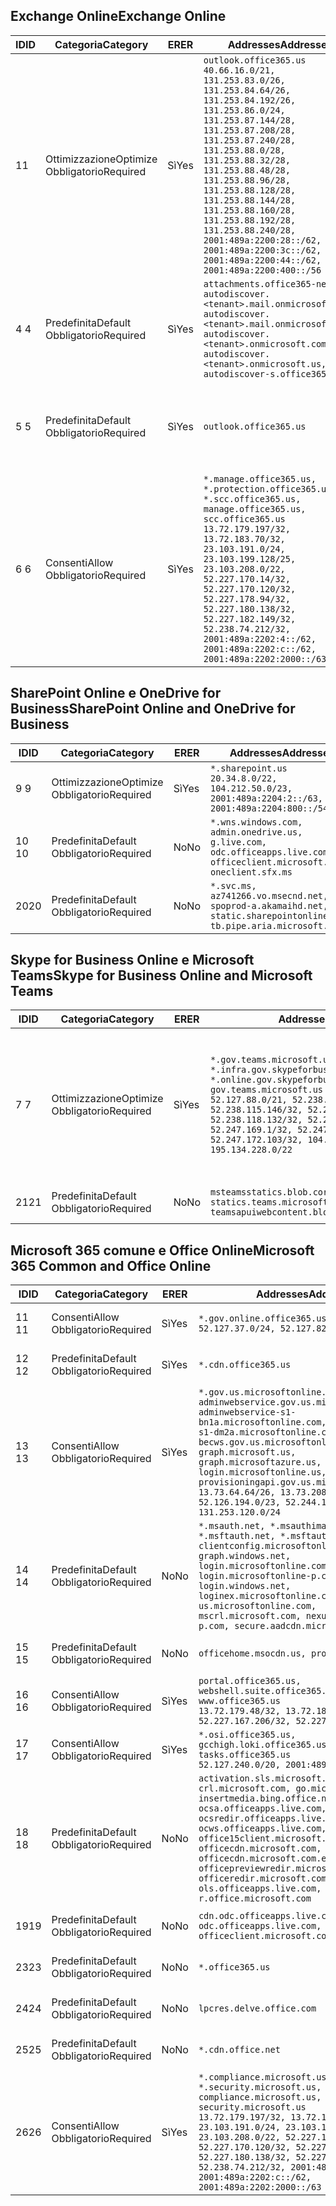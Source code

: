 <!--THIS FILE IS AUTOMATICALLY GENERATED. MANUAL CHANGES WILL BE OVERWRITTEN.-->
<!--Please contact the Office 365 Endpoints team with any questions.-->
<!--USGovGCCHigh endpoints version 2020032700-->
<!--File generated 2020-03-27 11:00:09.6392-->

## <a name="exchange-online"></a><span data-ttu-id="c4fea-101">Exchange Online</span><span class="sxs-lookup"><span data-stu-id="c4fea-101">Exchange Online</span></span>

<span data-ttu-id="c4fea-102">ID</span><span class="sxs-lookup"><span data-stu-id="c4fea-102">ID</span></span> | <span data-ttu-id="c4fea-103">Categoria</span><span class="sxs-lookup"><span data-stu-id="c4fea-103">Category</span></span> | <span data-ttu-id="c4fea-104">ER</span><span class="sxs-lookup"><span data-stu-id="c4fea-104">ER</span></span> | <span data-ttu-id="c4fea-105">Addresses</span><span class="sxs-lookup"><span data-stu-id="c4fea-105">Addresses</span></span> | <span data-ttu-id="c4fea-106">Porte</span><span class="sxs-lookup"><span data-stu-id="c4fea-106">Ports</span></span>
-- | -------------------- | --- | ------------------------------------------------------------------------------------------------------------------------------------------------------------------------------------------------------------------------------------------------------------------------------------------------------------------------------------------------------------------------------------------------------------------------------------------------ | -------------------------------
<span data-ttu-id="c4fea-107">1</span><span class="sxs-lookup"><span data-stu-id="c4fea-107">1</span></span> | <span data-ttu-id="c4fea-108">Ottimizzazione</span><span class="sxs-lookup"><span data-stu-id="c4fea-108">Optimize</span></span><BR><span data-ttu-id="c4fea-109">Obbligatorio</span><span class="sxs-lookup"><span data-stu-id="c4fea-109">Required</span></span> | <span data-ttu-id="c4fea-110">Sì</span><span class="sxs-lookup"><span data-stu-id="c4fea-110">Yes</span></span> | `outlook.office365.us`<BR>`40.66.16.0/21, 131.253.83.0/26, 131.253.84.64/26, 131.253.84.192/26, 131.253.86.0/24, 131.253.87.144/28, 131.253.87.208/28, 131.253.87.240/28, 131.253.88.0/28, 131.253.88.32/28, 131.253.88.48/28, 131.253.88.96/28, 131.253.88.128/28, 131.253.88.144/28, 131.253.88.160/28, 131.253.88.192/28, 131.253.88.240/28, 2001:489a:2200:28::/62, 2001:489a:2200:3c::/62, 2001:489a:2200:44::/62, 2001:489a:2200:400::/56` | <span data-ttu-id="c4fea-111">**TCP:** 443, 80</span><span class="sxs-lookup"><span data-stu-id="c4fea-111">**TCP:** 443, 80</span></span>
<span data-ttu-id="c4fea-112">4 </span><span class="sxs-lookup"><span data-stu-id="c4fea-112">4</span></span> | <span data-ttu-id="c4fea-113">Predefinita</span><span class="sxs-lookup"><span data-stu-id="c4fea-113">Default</span></span><BR><span data-ttu-id="c4fea-114">Obbligatorio</span><span class="sxs-lookup"><span data-stu-id="c4fea-114">Required</span></span> | <span data-ttu-id="c4fea-115">Sì</span><span class="sxs-lookup"><span data-stu-id="c4fea-115">Yes</span></span> | `attachments.office365-net.us, autodiscover.<tenant>.mail.onmicrosoft.com, autodiscover.<tenant>.mail.onmicrosoft.us, autodiscover.<tenant>.onmicrosoft.com, autodiscover.<tenant>.onmicrosoft.us, autodiscover-s.office365.us` | <span data-ttu-id="c4fea-116">**TCP:** 443, 80</span><span class="sxs-lookup"><span data-stu-id="c4fea-116">**TCP:** 443, 80</span></span>
<span data-ttu-id="c4fea-117">5 </span><span class="sxs-lookup"><span data-stu-id="c4fea-117">5</span></span> | <span data-ttu-id="c4fea-118">Predefinita</span><span class="sxs-lookup"><span data-stu-id="c4fea-118">Default</span></span><BR><span data-ttu-id="c4fea-119">Obbligatorio</span><span class="sxs-lookup"><span data-stu-id="c4fea-119">Required</span></span> | <span data-ttu-id="c4fea-120">Sì</span><span class="sxs-lookup"><span data-stu-id="c4fea-120">Yes</span></span> | `outlook.office365.us` | <span data-ttu-id="c4fea-121">**TCP:** 143, 25, 587, 993, 995</span><span class="sxs-lookup"><span data-stu-id="c4fea-121">**TCP:** 143, 25, 587, 993, 995</span></span>
<span data-ttu-id="c4fea-122">6 </span><span class="sxs-lookup"><span data-stu-id="c4fea-122">6</span></span> | <span data-ttu-id="c4fea-123">Consenti</span><span class="sxs-lookup"><span data-stu-id="c4fea-123">Allow</span></span><BR><span data-ttu-id="c4fea-124">Obbligatorio</span><span class="sxs-lookup"><span data-stu-id="c4fea-124">Required</span></span> | <span data-ttu-id="c4fea-125">Sì</span><span class="sxs-lookup"><span data-stu-id="c4fea-125">Yes</span></span> | `*.manage.office365.us, *.protection.office365.us, *.scc.office365.us, manage.office365.us, scc.office365.us`<BR>`13.72.179.197/32, 13.72.183.70/32, 23.103.191.0/24, 23.103.199.128/25, 23.103.208.0/22, 52.227.170.14/32, 52.227.170.120/32, 52.227.178.94/32, 52.227.180.138/32, 52.227.182.149/32, 52.238.74.212/32, 2001:489a:2202:4::/62, 2001:489a:2202:c::/62, 2001:489a:2202:2000::/63` | <span data-ttu-id="c4fea-126">**TCP:** 25, 443</span><span class="sxs-lookup"><span data-stu-id="c4fea-126">**TCP:** 25, 443</span></span>

## <a name="sharepoint-online-and-onedrive-for-business"></a><span data-ttu-id="c4fea-127">SharePoint Online e OneDrive for Business</span><span class="sxs-lookup"><span data-stu-id="c4fea-127">SharePoint Online and OneDrive for Business</span></span>

<span data-ttu-id="c4fea-128">ID</span><span class="sxs-lookup"><span data-stu-id="c4fea-128">ID</span></span> | <span data-ttu-id="c4fea-129">Categoria</span><span class="sxs-lookup"><span data-stu-id="c4fea-129">Category</span></span> | <span data-ttu-id="c4fea-130">ER</span><span class="sxs-lookup"><span data-stu-id="c4fea-130">ER</span></span> | <span data-ttu-id="c4fea-131">Addresses</span><span class="sxs-lookup"><span data-stu-id="c4fea-131">Addresses</span></span> | <span data-ttu-id="c4fea-132">Porte</span><span class="sxs-lookup"><span data-stu-id="c4fea-132">Ports</span></span>
-- | -------------------- | --- | ------------------------------------------------------------------------------------------------------------------------- | ----------------
<span data-ttu-id="c4fea-133">9 </span><span class="sxs-lookup"><span data-stu-id="c4fea-133">9</span></span> | <span data-ttu-id="c4fea-134">Ottimizzazione</span><span class="sxs-lookup"><span data-stu-id="c4fea-134">Optimize</span></span><BR><span data-ttu-id="c4fea-135">Obbligatorio</span><span class="sxs-lookup"><span data-stu-id="c4fea-135">Required</span></span> | <span data-ttu-id="c4fea-136">Sì</span><span class="sxs-lookup"><span data-stu-id="c4fea-136">Yes</span></span> | `*.sharepoint.us`<BR>`20.34.8.0/22, 104.212.50.0/23, 2001:489a:2204:2::/63, 2001:489a:2204:800::/54` | <span data-ttu-id="c4fea-137">**TCP:** 443, 80</span><span class="sxs-lookup"><span data-stu-id="c4fea-137">**TCP:** 443, 80</span></span>
<span data-ttu-id="c4fea-138">10 </span><span class="sxs-lookup"><span data-stu-id="c4fea-138">10</span></span> | <span data-ttu-id="c4fea-139">Predefinita</span><span class="sxs-lookup"><span data-stu-id="c4fea-139">Default</span></span><BR><span data-ttu-id="c4fea-140">Obbligatorio</span><span class="sxs-lookup"><span data-stu-id="c4fea-140">Required</span></span> | <span data-ttu-id="c4fea-141">No</span><span class="sxs-lookup"><span data-stu-id="c4fea-141">No</span></span> | `*.wns.windows.com, admin.onedrive.us, g.live.com, odc.officeapps.live.com, officeclient.microsoft.com, oneclient.sfx.ms` | <span data-ttu-id="c4fea-142">**TCP:** 443, 80</span><span class="sxs-lookup"><span data-stu-id="c4fea-142">**TCP:** 443, 80</span></span>
<span data-ttu-id="c4fea-143">20</span><span class="sxs-lookup"><span data-stu-id="c4fea-143">20</span></span> | <span data-ttu-id="c4fea-144">Predefinita</span><span class="sxs-lookup"><span data-stu-id="c4fea-144">Default</span></span><BR><span data-ttu-id="c4fea-145">Obbligatorio</span><span class="sxs-lookup"><span data-stu-id="c4fea-145">Required</span></span> | <span data-ttu-id="c4fea-146">No</span><span class="sxs-lookup"><span data-stu-id="c4fea-146">No</span></span> | `*.svc.ms, az741266.vo.msecnd.net, spoprod-a.akamaihd.net, static.sharepointonline.com, tb.pipe.aria.microsoft.com` | <span data-ttu-id="c4fea-147">**TCP:** 443, 80</span><span class="sxs-lookup"><span data-stu-id="c4fea-147">**TCP:** 443, 80</span></span>

## <a name="skype-for-business-online-and-microsoft-teams"></a><span data-ttu-id="c4fea-148">Skype for Business Online e Microsoft Teams</span><span class="sxs-lookup"><span data-stu-id="c4fea-148">Skype for Business Online and Microsoft Teams</span></span>

<span data-ttu-id="c4fea-149">ID</span><span class="sxs-lookup"><span data-stu-id="c4fea-149">ID</span></span> | <span data-ttu-id="c4fea-150">Categoria</span><span class="sxs-lookup"><span data-stu-id="c4fea-150">Category</span></span> | <span data-ttu-id="c4fea-151">ER</span><span class="sxs-lookup"><span data-stu-id="c4fea-151">ER</span></span> | <span data-ttu-id="c4fea-152">Addresses</span><span class="sxs-lookup"><span data-stu-id="c4fea-152">Addresses</span></span> | <span data-ttu-id="c4fea-153">Porte</span><span class="sxs-lookup"><span data-stu-id="c4fea-153">Ports</span></span>
-- | -------------------- | --- | --------------------------------------------------------------------------------------------------------------------------------------------------------------------------------------------------------------------------------------------------------------------------------------------------------------------------------- | ---------------------------------------------------
<span data-ttu-id="c4fea-154">7 </span><span class="sxs-lookup"><span data-stu-id="c4fea-154">7</span></span> | <span data-ttu-id="c4fea-155">Ottimizzazione</span><span class="sxs-lookup"><span data-stu-id="c4fea-155">Optimize</span></span><BR><span data-ttu-id="c4fea-156">Obbligatorio</span><span class="sxs-lookup"><span data-stu-id="c4fea-156">Required</span></span> | <span data-ttu-id="c4fea-157">Sì</span><span class="sxs-lookup"><span data-stu-id="c4fea-157">Yes</span></span> | `*.gov.teams.microsoft.us, *.infra.gov.skypeforbusiness.us, *.online.gov.skypeforbusiness.us, gov.teams.microsoft.us`<BR>`52.127.88.0/21, 52.238.114.160/32, 52.238.115.146/32, 52.238.117.171/32, 52.238.118.132/32, 52.247.167.192/32, 52.247.169.1/32, 52.247.172.50/32, 52.247.172.103/32, 104.212.44.0/22, 195.134.228.0/22` | <span data-ttu-id="c4fea-158">**TCP:** 443, 80</span><span class="sxs-lookup"><span data-stu-id="c4fea-158">**TCP:** 443, 80</span></span><BR><span data-ttu-id="c4fea-159">**UDP:** 3478, 3479, 3480, 3481</span><span class="sxs-lookup"><span data-stu-id="c4fea-159">**UDP:** 3478, 3479, 3480, 3481</span></span>
<span data-ttu-id="c4fea-160"> 21</span><span class="sxs-lookup"><span data-stu-id="c4fea-160">21</span></span> | <span data-ttu-id="c4fea-161">Predefinita</span><span class="sxs-lookup"><span data-stu-id="c4fea-161">Default</span></span><BR><span data-ttu-id="c4fea-162">Obbligatorio</span><span class="sxs-lookup"><span data-stu-id="c4fea-162">Required</span></span> | <span data-ttu-id="c4fea-163">No</span><span class="sxs-lookup"><span data-stu-id="c4fea-163">No</span></span> | `msteamsstatics.blob.core.usgovcloudapi.net, statics.teams.microsoft.com, teamsapuiwebcontent.blob.core.usgovcloudapi.net` | <span data-ttu-id="c4fea-164">**TCP:** 443</span><span class="sxs-lookup"><span data-stu-id="c4fea-164">**TCP:** 443</span></span>

## <a name="microsoft-365-common-and-office-online"></a><span data-ttu-id="c4fea-165">Microsoft 365 comune e Office Online</span><span class="sxs-lookup"><span data-stu-id="c4fea-165">Microsoft 365 Common and Office Online</span></span>

<span data-ttu-id="c4fea-166">ID</span><span class="sxs-lookup"><span data-stu-id="c4fea-166">ID</span></span> | <span data-ttu-id="c4fea-167">Categoria</span><span class="sxs-lookup"><span data-stu-id="c4fea-167">Category</span></span> | <span data-ttu-id="c4fea-168">ER</span><span class="sxs-lookup"><span data-stu-id="c4fea-168">ER</span></span> | <span data-ttu-id="c4fea-169">Addresses</span><span class="sxs-lookup"><span data-stu-id="c4fea-169">Addresses</span></span> | <span data-ttu-id="c4fea-170">Porte</span><span class="sxs-lookup"><span data-stu-id="c4fea-170">Ports</span></span>
-- | ------------------- | --- | --------------------------------------------------------------------------------------------------------------------------------------------------------------------------------------------------------------------------------------------------------------------------------------------------------------------------------------------------------------------------------------------------------------------- | ----------------
<span data-ttu-id="c4fea-171">11 </span><span class="sxs-lookup"><span data-stu-id="c4fea-171">11</span></span> | <span data-ttu-id="c4fea-172">Consenti</span><span class="sxs-lookup"><span data-stu-id="c4fea-172">Allow</span></span><BR><span data-ttu-id="c4fea-173">Obbligatorio</span><span class="sxs-lookup"><span data-stu-id="c4fea-173">Required</span></span> | <span data-ttu-id="c4fea-174">Sì</span><span class="sxs-lookup"><span data-stu-id="c4fea-174">Yes</span></span> | `*.gov.online.office365.us`<BR>`52.127.37.0/24, 52.127.82.0/23` | <span data-ttu-id="c4fea-175">**TCP:** 443</span><span class="sxs-lookup"><span data-stu-id="c4fea-175">**TCP:** 443</span></span>
<span data-ttu-id="c4fea-176">12 </span><span class="sxs-lookup"><span data-stu-id="c4fea-176">12</span></span> | <span data-ttu-id="c4fea-177">Predefinita</span><span class="sxs-lookup"><span data-stu-id="c4fea-177">Default</span></span><BR><span data-ttu-id="c4fea-178">Obbligatorio</span><span class="sxs-lookup"><span data-stu-id="c4fea-178">Required</span></span> | <span data-ttu-id="c4fea-179">Sì</span><span class="sxs-lookup"><span data-stu-id="c4fea-179">Yes</span></span> | `*.cdn.office365.us` | <span data-ttu-id="c4fea-180">**TCP:** 443</span><span class="sxs-lookup"><span data-stu-id="c4fea-180">**TCP:** 443</span></span>
<span data-ttu-id="c4fea-181">13 </span><span class="sxs-lookup"><span data-stu-id="c4fea-181">13</span></span> | <span data-ttu-id="c4fea-182">Consenti</span><span class="sxs-lookup"><span data-stu-id="c4fea-182">Allow</span></span><BR><span data-ttu-id="c4fea-183">Obbligatorio</span><span class="sxs-lookup"><span data-stu-id="c4fea-183">Required</span></span> | <span data-ttu-id="c4fea-184">Sì</span><span class="sxs-lookup"><span data-stu-id="c4fea-184">Yes</span></span> | `*.gov.us.microsoftonline.com, adminwebservice.gov.us.microsoftonline.com, adminwebservice-s1-bn1a.microsoftonline.com, adminwebservice-s1-dm2a.microsoftonline.com, becws.gov.us.microsoftonline.com, graph.microsoft.us, graph.microsoftazure.us, login.microsoftonline.us, provisioningapi.gov.us.microsoftonline.com`<BR>`13.73.64.64/26, 13.73.208.128/25, 52.126.194.0/23, 52.244.120.128/25, 131.253.120.0/24` | <span data-ttu-id="c4fea-185">**TCP:** 443</span><span class="sxs-lookup"><span data-stu-id="c4fea-185">**TCP:** 443</span></span>
<span data-ttu-id="c4fea-186">14 </span><span class="sxs-lookup"><span data-stu-id="c4fea-186">14</span></span> | <span data-ttu-id="c4fea-187">Predefinita</span><span class="sxs-lookup"><span data-stu-id="c4fea-187">Default</span></span><BR><span data-ttu-id="c4fea-188">Obbligatorio</span><span class="sxs-lookup"><span data-stu-id="c4fea-188">Required</span></span> | <span data-ttu-id="c4fea-189">No</span><span class="sxs-lookup"><span data-stu-id="c4fea-189">No</span></span> | `*.msauth.net, *.msauthimages.us, *.msftauth.net, *.msftauthimages.us, clientconfig.microsoftonline-p.net, graph.windows.net, login.microsoftonline.com, login.microsoftonline-p.com, login.windows.net, loginex.microsoftonline.com, login-us.microsoftonline.com, mscrl.microsoft.com, nexus.microsoftonline-p.com, secure.aadcdn.microsoftonline-p.com` | <span data-ttu-id="c4fea-190">**TCP:** 443</span><span class="sxs-lookup"><span data-stu-id="c4fea-190">**TCP:** 443</span></span>
<span data-ttu-id="c4fea-191">15 </span><span class="sxs-lookup"><span data-stu-id="c4fea-191">15</span></span> | <span data-ttu-id="c4fea-192">Predefinita</span><span class="sxs-lookup"><span data-stu-id="c4fea-192">Default</span></span><BR><span data-ttu-id="c4fea-193">Obbligatorio</span><span class="sxs-lookup"><span data-stu-id="c4fea-193">Required</span></span> | <span data-ttu-id="c4fea-194">No</span><span class="sxs-lookup"><span data-stu-id="c4fea-194">No</span></span> | `officehome.msocdn.us, prod.msocdn.us` | <span data-ttu-id="c4fea-195">**TCP:** 443, 80</span><span class="sxs-lookup"><span data-stu-id="c4fea-195">**TCP:** 443, 80</span></span>
<span data-ttu-id="c4fea-196">16 </span><span class="sxs-lookup"><span data-stu-id="c4fea-196">16</span></span> | <span data-ttu-id="c4fea-197">Consenti</span><span class="sxs-lookup"><span data-stu-id="c4fea-197">Allow</span></span><BR><span data-ttu-id="c4fea-198">Obbligatorio</span><span class="sxs-lookup"><span data-stu-id="c4fea-198">Required</span></span> | <span data-ttu-id="c4fea-199">Sì</span><span class="sxs-lookup"><span data-stu-id="c4fea-199">Yes</span></span> | `portal.office365.us, webshell.suite.office365.us, www.office365.us`<BR>`13.72.179.48/32, 13.72.188.8/32, 52.227.167.206/32, 52.227.170.242/32` | <span data-ttu-id="c4fea-200">**TCP:** 443, 80</span><span class="sxs-lookup"><span data-stu-id="c4fea-200">**TCP:** 443, 80</span></span>
<span data-ttu-id="c4fea-201">17 </span><span class="sxs-lookup"><span data-stu-id="c4fea-201">17</span></span> | <span data-ttu-id="c4fea-202">Consenti</span><span class="sxs-lookup"><span data-stu-id="c4fea-202">Allow</span></span><BR><span data-ttu-id="c4fea-203">Obbligatorio</span><span class="sxs-lookup"><span data-stu-id="c4fea-203">Required</span></span> | <span data-ttu-id="c4fea-204">Sì</span><span class="sxs-lookup"><span data-stu-id="c4fea-204">Yes</span></span> | `*.osi.office365.us, gcchigh.loki.office365.us, tasks.office365.us`<BR>`52.127.240.0/20, 2001:489a:2206::/48` | <span data-ttu-id="c4fea-205">**TCP:** 443</span><span class="sxs-lookup"><span data-stu-id="c4fea-205">**TCP:** 443</span></span>
<span data-ttu-id="c4fea-206">18 </span><span class="sxs-lookup"><span data-stu-id="c4fea-206">18</span></span> | <span data-ttu-id="c4fea-207">Predefinita</span><span class="sxs-lookup"><span data-stu-id="c4fea-207">Default</span></span><BR><span data-ttu-id="c4fea-208">Obbligatorio</span><span class="sxs-lookup"><span data-stu-id="c4fea-208">Required</span></span> | <span data-ttu-id="c4fea-209">No</span><span class="sxs-lookup"><span data-stu-id="c4fea-209">No</span></span> | `activation.sls.microsoft.com, crl.microsoft.com, go.microsoft.com, insertmedia.bing.office.net, ocsa.officeapps.live.com, ocsredir.officeapps.live.com, ocws.officeapps.live.com, office15client.microsoft.com, officecdn.microsoft.com, officecdn.microsoft.com.edgesuite.net, officepreviewredir.microsoft.com, officeredir.microsoft.com, ols.officeapps.live.com, r.office.microsoft.com` | <span data-ttu-id="c4fea-210">**TCP:** 443, 80</span><span class="sxs-lookup"><span data-stu-id="c4fea-210">**TCP:** 443, 80</span></span>
<span data-ttu-id="c4fea-211">19</span><span class="sxs-lookup"><span data-stu-id="c4fea-211">19</span></span> | <span data-ttu-id="c4fea-212">Predefinita</span><span class="sxs-lookup"><span data-stu-id="c4fea-212">Default</span></span><BR><span data-ttu-id="c4fea-213">Obbligatorio</span><span class="sxs-lookup"><span data-stu-id="c4fea-213">Required</span></span> | <span data-ttu-id="c4fea-214">No</span><span class="sxs-lookup"><span data-stu-id="c4fea-214">No</span></span> | `cdn.odc.officeapps.live.com, odc.officeapps.live.com, officeclient.microsoft.com` | <span data-ttu-id="c4fea-215">**TCP:** 443, 80</span><span class="sxs-lookup"><span data-stu-id="c4fea-215">**TCP:** 443, 80</span></span>
<span data-ttu-id="c4fea-216">23</span><span class="sxs-lookup"><span data-stu-id="c4fea-216">23</span></span> | <span data-ttu-id="c4fea-217">Predefinita</span><span class="sxs-lookup"><span data-stu-id="c4fea-217">Default</span></span><BR><span data-ttu-id="c4fea-218">Obbligatorio</span><span class="sxs-lookup"><span data-stu-id="c4fea-218">Required</span></span> | <span data-ttu-id="c4fea-219">No</span><span class="sxs-lookup"><span data-stu-id="c4fea-219">No</span></span> | `*.office365.us` | <span data-ttu-id="c4fea-220">**TCP:** 443, 80</span><span class="sxs-lookup"><span data-stu-id="c4fea-220">**TCP:** 443, 80</span></span>
<span data-ttu-id="c4fea-221">24</span><span class="sxs-lookup"><span data-stu-id="c4fea-221">24</span></span> | <span data-ttu-id="c4fea-222">Predefinita</span><span class="sxs-lookup"><span data-stu-id="c4fea-222">Default</span></span><BR><span data-ttu-id="c4fea-223">Obbligatorio</span><span class="sxs-lookup"><span data-stu-id="c4fea-223">Required</span></span> | <span data-ttu-id="c4fea-224">No</span><span class="sxs-lookup"><span data-stu-id="c4fea-224">No</span></span> | `lpcres.delve.office.com` | <span data-ttu-id="c4fea-225">**TCP:** 443</span><span class="sxs-lookup"><span data-stu-id="c4fea-225">**TCP:** 443</span></span>
<span data-ttu-id="c4fea-226">25</span><span class="sxs-lookup"><span data-stu-id="c4fea-226">25</span></span> | <span data-ttu-id="c4fea-227">Predefinita</span><span class="sxs-lookup"><span data-stu-id="c4fea-227">Default</span></span><BR><span data-ttu-id="c4fea-228">Obbligatorio</span><span class="sxs-lookup"><span data-stu-id="c4fea-228">Required</span></span> | <span data-ttu-id="c4fea-229">No</span><span class="sxs-lookup"><span data-stu-id="c4fea-229">No</span></span> | `*.cdn.office.net` | <span data-ttu-id="c4fea-230">**TCP:** 443</span><span class="sxs-lookup"><span data-stu-id="c4fea-230">**TCP:** 443</span></span>
<span data-ttu-id="c4fea-231">26</span><span class="sxs-lookup"><span data-stu-id="c4fea-231">26</span></span> | <span data-ttu-id="c4fea-232">Consenti</span><span class="sxs-lookup"><span data-stu-id="c4fea-232">Allow</span></span><BR><span data-ttu-id="c4fea-233">Obbligatorio</span><span class="sxs-lookup"><span data-stu-id="c4fea-233">Required</span></span> | <span data-ttu-id="c4fea-234">Sì</span><span class="sxs-lookup"><span data-stu-id="c4fea-234">Yes</span></span> | `*.compliance.microsoft.us, *.security.microsoft.us, compliance.microsoft.us, security.microsoft.us`<BR>`13.72.179.197/32, 13.72.183.70/32, 23.103.191.0/24, 23.103.199.128/25, 23.103.208.0/22, 52.227.170.14/32, 52.227.170.120/32, 52.227.178.94/32, 52.227.180.138/32, 52.227.182.149/32, 52.238.74.212/32, 2001:489a:2202:4::/62, 2001:489a:2202:c::/62, 2001:489a:2202:2000::/63` | <span data-ttu-id="c4fea-235">**TCP:** 443, 80</span><span class="sxs-lookup"><span data-stu-id="c4fea-235">**TCP:** 443, 80</span></span>
